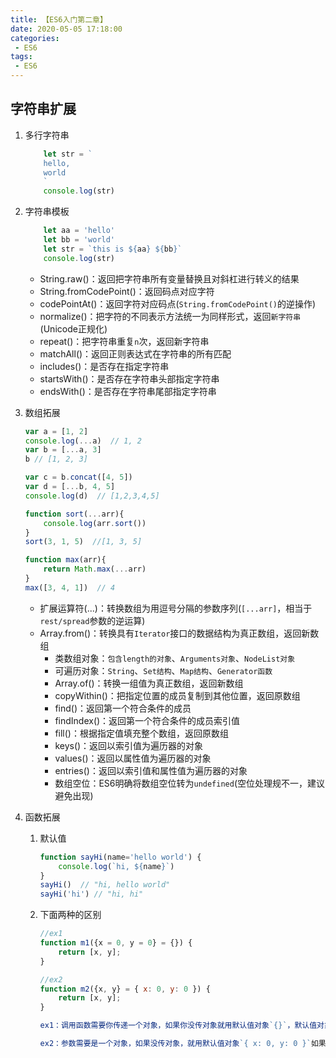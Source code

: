 ```yaml
---
title: 【ES6入门第二章】
date: 2020-05-05 17:18:00
categories:
 - ES6
tags:
 - ES6
---
```


## 字符串扩展


1. 多行字符串
    ``` js
        let str = `
        hello,
        world
        `
        console.log(str)
    ```

2. 字符串模板
    ``` js
        let aa = 'hello'
        let bb = 'world'
        let str = `this is ${aa} ${bb}`
        console.log(str)
    ```

    - String.raw()：返回把字符串所有变量替换且对斜杠进行转义的结果
    - String.fromCodePoint()：返回码点对应字符
    - codePointAt()：返回字符对应码点(`String.fromCodePoint()`的逆操作)
    - normalize()：把字符的不同表示方法统一为同样形式，返回`新字符串`(Unicode正规化)
    - repeat()：把字符串重复`n`次，返回新字符串
    - matchAll()：返回正则表达式在字符串的所有匹配
    - includes()：是否存在指定字符串
    - startsWith()：是否存在字符串头部指定字符串
    - endsWith()：是否存在字符串尾部指定字符串

3. 数组拓展
    ``` js
    var a = [1, 2]
    console.log(...a)  // 1, 2
    var b = [...a, 3]
    b // [1, 2, 3]

    var c = b.concat([4, 5])
    var d = [...b, 4, 5]
    console.log(d)  // [1,2,3,4,5]
    ```

    ``` js
    function sort(...arr){
        console.log(arr.sort())
    }
    sort(3, 1, 5)  //[1, 3, 5]
    ```

    ``` js
    function max(arr){
        return Math.max(...arr)
    }
    max([3, 4, 1])  // 4
    ```

    - 扩展运算符(...)：转换数组为用逗号分隔的参数序列(`[...arr]`，相当于`rest/spread`参数的逆运算)
    - Array.from()：转换具有`Iterator`接口的数据结构为真正数组，返回新数组
        - 类数组对象：`包含length的对象`、`Arguments对象`、`NodeList对象`
        - 可遍历对象：`String`、`Set结构`、`Map结构`、`Generator函数`
        - Array.of()：转换一组值为真正数组，返回新数组
        - copyWithin()：把指定位置的成员复制到其他位置，返回原数组
        - find()：返回第一个符合条件的成员
        - findIndex()：返回第一个符合条件的成员索引值
        - fill()：根据指定值填充整个数组，返回原数组
        - keys()：返回以索引值为遍历器的对象
        - values()：返回以属性值为遍历器的对象
        - entries()：返回以索引值和属性值为遍历器的对象
        - 数组空位：ES6明确将数组空位转为`undefined`(空位处理规不一，建议避免出现)

4. 函数拓展

    1. 默认值
        ``` js 
        function sayHi(name='hello world') {
            console.log(`hi, ${name}`)
        }
        sayHi()  // "hi, hello world"
        sayHi('hi') // "hi, hi"
        ```
    2. 下面两种的区别
        ``` js
        //ex1
        function m1({x = 0, y = 0} = {}) {
            return [x, y];
        }

        //ex2 
        function m2({x, y} = { x: 0, y: 0 }) {
            return [x, y];
        }

        ex1：调用函数需要你传递一个对象，如果你没传对象就用默认值对象`{}`，默认值对象里面都是 `undefined`， 所以属性使用初始值

        ex2：参数需要是一个对象，如果没传对象，就用默认值对象`{ x: 0, y: 0 }`如果传了对象，就使用你传递的对象
        ```